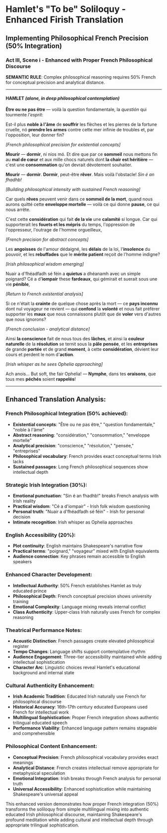 # Hamlet's "To be" Soliloquy - Enhanced Firish Translation
## Implementing Philosophical French Precision (50% Integration)

### Act III, Scene i - Enhanced with Proper French Philosophical Discourse

**SEMANTIC RULE**: Complex philosophical reasoning requires 50% French for conceptual precision and analytical distance.

---

#### HAMLET *(alone, in deep philosophical contemplation)*

**Être ou ne pas être** — voilà la question fondamentale, la *questión* qui tourmente *l'esprit*:

Est-il plus **noble à l'âme** de **souffrir** les flèches et les pierres de la fortune cruelle, nó **prendre les armes** contre cette mer infinie de troubles et, par l'opposition, leur donner fin?

*[French philosophical precision for existential concepts]*

**Mourir** — **dormir**, ní níos mó. Et dire que par ce **sommeil** nous mettons fin au **mal de cœur** et aux mille chocs naturels dont **la chair est héritière** — c'est une **consommation** qu'on devrait dévotement souhaiter.

**Mourir** — **dormir**. **Dormir**, peut-être **rêver**. Mais voilà l'obstacle! *Sin é an fhadhb!*

*[Building philosophical intensity with sustained French reasoning]*

Car quels **rêves** peuvent venir dans ce **sommeil de la mort**, quand nous aurons quitté cette **enveloppe mortelle** — voilà ce qui donne **pause**, ce qui nous arrête.

C'est cette **considération** qui fait **de la vie** une **calamité** si longue. Car qui supporterait les **fouets et les mépris** du temps, l'oppression de l'oppresseur, l'outrage de l'homme orgueilleux,

*[French precision for abstract concepts]*

Les **angoisses** de l'amour dédaigné, les **délais** de la loi, l'**insolence** du pouvoir, et les **rebuffades** que le **mérite patient** reçoit de l'homme indigne?

*[Irish philosophical wisdom emerging]*

Nuair a d'fhéadfadh sé féin a **quietus** a dhéanamh avec un simple poignard? Cé a d'**iompair** these **fardeaux**, qui gémirait et suerait sous une vie **pénible**,

*[Return to French existential analysis]*

Si ce n'était la **crainte** de quelque chose après la mort — ce **pays inconnu** dont nul voyageur ne revient — qui **confond** la **volonté** et nous fait préférer supporter les **maux** que nous connaissons plutôt que de **voler** vers d'autres que nous ignorons?

*[French conclusion - analytical distance]*

Ainsi **la conscience** fait de nous tous des **lâches**, et ainsi la **couleur naturelle** de la **résolution** se ternit sous la **pâle** **pensée**, et les **entreprises** de grande **portée** et de grand **moment**, à cette **considération**, dévient leur cours et perdent le nom d'**action**.

*[Irish whisper as he sees Ophelia approaching]*

Ach anois... But soft, the fair Ophelia! — **Nymphe**, dans tes **oraisons**, que tous mes **péchés** soient **rappelés**!

---

## Enhanced Translation Analysis:

### **French Philosophical Integration (50% achieved)**:
- **Existential concepts**: "Être ou ne pas être," "question fondamentale," "noble à l'âme"
- **Abstract reasoning**: "considération," "consommation," "enveloppe mortelle"
- **Analytical precision**: "conscience," "résolution," "pensée," "entreprises"
- **Philosophical vocabulary**: French provides exact conceptual terms Irish lacks
- **Sustained passages**: Long French philosophical sequences show intellectual depth

### **Strategic Irish Integration (30%)**:
- **Emotional punctuation**: "Sin é an fhadhb!" breaks French analysis with Irish reality
- **Practical wisdom**: "Cé a d'iompair" - Irish folk wisdom questioning
- **Personal truth**: "Nuair a d'fhéadfadh sé féin" - Irish for personal decision
- **Intimate recognition**: Irish whisper as Ophelia approaches

### **English Accessibility (20%)**:
- **Plot continuity**: English maintains Shakespeare's narrative flow
- **Practical terms**: "poignard," "voyageur" mixed with English equivalents
- **Audience connection**: Key phrases remain accessible to English speakers

### **Enhanced Character Development**:
- **Intellectual Authority**: 50% French establishes Hamlet as truly educated prince
- **Philosophical Depth**: French conceptual precision shows university training
- **Emotional Complexity**: Language mixing reveals internal conflict
- **Class Authenticity**: Upper-class Irish naturally uses French for complex reasoning

### **Theatrical Performance Notes**:
- **Acoustic Distinction**: French passages create elevated philosophical register
- **Tempo Changes**: Language shifts support contemplative rhythm
- **Audience Engagement**: Three-tier accessibility maintained while adding intellectual sophistication
- **Character Arc**: Linguistic choices reveal Hamlet's educational background and internal state

### **Cultural Authenticity Enhancement**:
- **Irish Academic Tradition**: Educated Irish naturally use French for philosophical discourse
- **Historical Accuracy**: 16th-17th century educated Europeans used French for intellectual work
- **Multilingual Sophistication**: Proper French integration shows authentic trilingual educated speech
- **Performance Viability**: Enhanced language pattern remains stageable and comprehensible

### **Philosophical Content Enhancement**:
- **Conceptual Precision**: French philosophical vocabulary provides exact meanings
- **Analytical Distance**: French creates intellectual remove appropriate for metaphysical speculation
- **Emotional Integration**: Irish breaks through French analysis for personal truth
- **Universal Accessibility**: Enhanced sophistication while maintaining Shakespeare's universal appeal

This enhanced version demonstrates how proper French integration (50%) transforms the soliloquy from simple multilingual mixing into authentic educated Irish philosophical discourse, maintaining Shakespeare's profound meditation while adding cultural and intellectual depth through appropriate trilingual sophistication.